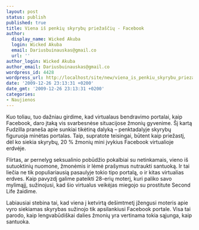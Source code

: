 ```yaml
---
layout: post
status: publish
published: true
title: Viena iš penkių skyrybų priežaščių - Facebook
author:
  display_name: Wicked Akuba
  login: Wicked Akuba
  email: Dariusbuinauskas@gmail.co
  url: ''
author_login: Wicked Akuba
author_email: Dariusbuinauskas@gmail.co
wordpress_id: 4428
wordpress_url: http://localhost/site/new/viena_is_penkiu_skyrybu_priezasciu__facebook/
date: '2009-12-26 23:13:31 +0200'
date_gmt: '2009-12-26 23:13:31 +0200'
categories:
- Naujienos
---
```

<p>Kuo toliau, tuo dažniau girdime, kad virtualaus bendravimo portalai, kaip Facebook, daro įtaką vis svarbesnėse situacijose žmonių gyvenime. Šį kartą Fudzilla praneša apie sunkiai tikėtiną dalyką – penktadalyje skyrybų figuruoja minėtas portalas. Taip, supratote teisingai, būtent kaip priežastį, dėl ko siekia skyrybų, 20 % žmonių mini įvykius Facebook virtualioje erdvėje.</p>
<p>Flirtas, ar pernelyg seksualinio pobūdžio pokalbiai su netinkamais, vieno iš sutuoktinių nuomone, žmonėmis ir lėmė prašymus nutraukti santuoką. Ir tai liečia ne tik populiariausią pasaulyje tokio tipo portalą, o ir kitas virtualias erdves. Kaip pavyzdį galime pateikti 28-erių moterį, kuri paliko savo mylimąjį, sužinojusi, kad šio virtualus veikėjas miegojo su prostitute Second Life žaidime. </p>
<p>Labiausiai stebina tai, kad viena į ketvirtą dešimtmetį įžengusi moteris apie vyro siekiamas skyrybas sužinojo tik apsilankiusi Facebook portale. Visa tai parodo, kaip lengvabūdiškai dalies žmonių yra vertinama tokia sąjunga, kaip santuoka.<br /></p>
